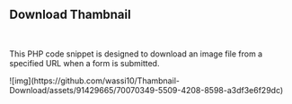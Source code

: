 <h2>Download Thambnail </h2>
</br>
<p>This PHP code snippet is designed to download an image file from a specified URL when a form is submitted.</p>
![img](https://github.com/wassi10/Thambnail-Download/assets/91429665/70070349-5509-4208-8598-a3df3e6f29dc)
